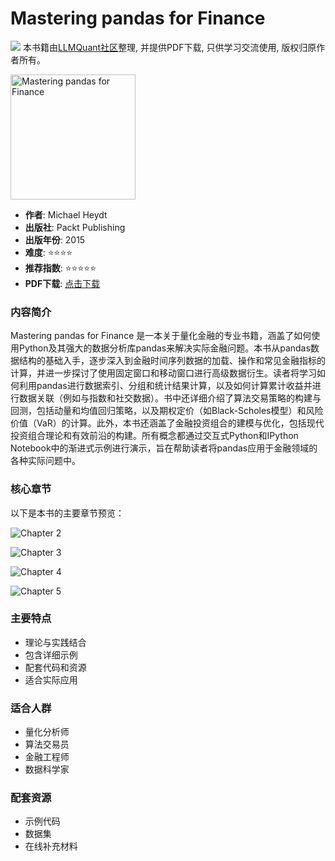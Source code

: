 # Mastering pandas for Finance

![](https://fastly.jsdelivr.net/gh/bucketio/img3@main/2024/09/04/1725464231869-e0b2f727-2a0f-4270-bf6c-31ddc350426a.gif)
本书籍由[LLMQuant社区](https://llmquant.com/)整理, 并提供PDF下载, 只供学习交流使用, 版权归原作者所有。

<img src="1.png" alt="Mastering pandas for Finance" width="200"/>

- **作者**: Michael Heydt
- **出版社**: Packt Publishing
- **出版年份**: 2015
- **难度**: ⭐⭐⭐⭐
- **推荐指数**: ⭐⭐⭐⭐⭐
- **PDF下载**: [点击下载](https://quant-wiki.com/pdf/Mastering%20pandas%20for%20Finance_%20Master%20pandas%2C%20an%20open%20source%20Python%20Data%20Analysis%20Library%2C%20for%20financial%20data%20analysis.pdf)

### 内容简介

Mastering pandas for Finance 是一本关于量化金融的专业书籍，涵盖了如何使用Python及其强大的数据分析库pandas来解决实际金融问题。本书从pandas数据结构的基础入手，逐步深入到金融时间序列数据的加载、操作和常见金融指标的计算，并进一步探讨了使用固定窗口和移动窗口进行高级数据衍生。读者将学习如何利用pandas进行数据索引、分组和统计结果计算，以及如何计算累计收益并进行数据关联（例如与指数和社交数据）。书中还详细介绍了算法交易策略的构建与回测，包括动量和均值回归策略，以及期权定价（如Black-Scholes模型）和风险价值（VaR）的计算。此外，本书还涵盖了金融投资组合的建模与优化，包括现代投资组合理论和有效前沿的构建。所有概念都通过交互式Python和IPython Notebook中的渐进式示例进行演示，旨在帮助读者将pandas应用于金融领域的各种实际问题中。

### 核心章节

以下是本书的主要章节预览：

![Chapter 2](2.png)

![Chapter 3](3.png)

![Chapter 4](4.png)

![Chapter 5](5.png)

### 主要特点

- 理论与实践结合
- 包含详细示例
- 配套代码和资源
- 适合实际应用

### 适合人群

- 量化分析师
- 算法交易员
- 金融工程师
- 数据科学家

### 配套资源

- 示例代码
- 数据集
- 在线补充材料